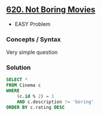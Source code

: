 ## [620. Not Boring Movies](https://leetcode.com/problems/not-boring-movies/description/?envType=study-plan-v2&envId=top-sql-50)
* EASY Problem

### Concepts / Syntax
Very simple question

### Solution
```sql
SELECT *
FROM Cinema c
WHERE 
    (c.id % 2) = 1
    AND c.description != 'boring'
ORDER BY c.rating DESC
```
